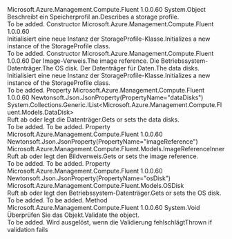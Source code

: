 <Type Name="StorageProfile" FullName="Microsoft.Azure.Management.Compute.Fluent.Models.StorageProfile">
  <TypeSignature Language="C#" Value="public class StorageProfile" />
  <TypeSignature Language="ILAsm" Value=".class public auto ansi beforefieldinit StorageProfile extends System.Object" />
  <TypeSignature Language="DocId" Value="T:Microsoft.Azure.Management.Compute.Fluent.Models.StorageProfile" />
  <TypeSignature Language="VB.NET" Value="Public Class StorageProfile" />
  <TypeSignature Language="F#" Value="type StorageProfile = class" />
  <AssemblyInfo>
    <AssemblyName>Microsoft.Azure.Management.Compute.Fluent</AssemblyName>
    <AssemblyVersion>1.0.0.60</AssemblyVersion>
  </AssemblyInfo>
  <Base>
    <BaseTypeName>System.Object</BaseTypeName>
  </Base>
  <Interfaces />
  <Docs>
    <summary>
            <span data-ttu-id="56d9c-101">Beschreibt ein Speicherprofil an.</span><span class="sxs-lookup"><span data-stu-id="56d9c-101">Describes a storage profile.</span></span>
            </summary>
    <remarks>To be added.</remarks>
  </Docs>
  <Members>
    <Member MemberName=".ctor">
      <MemberSignature Language="C#" Value="public StorageProfile ();" />
      <MemberSignature Language="ILAsm" Value=".method public hidebysig specialname rtspecialname instance void .ctor() cil managed" />
      <MemberSignature Language="DocId" Value="M:Microsoft.Azure.Management.Compute.Fluent.Models.StorageProfile.#ctor" />
      <MemberSignature Language="VB.NET" Value="Public Sub New ()" />
      <MemberType>Constructor</MemberType>
      <AssemblyInfo>
        <AssemblyName>Microsoft.Azure.Management.Compute.Fluent</AssemblyName>
        <AssemblyVersion>1.0.0.60</AssemblyVersion>
      </AssemblyInfo>
      <Parameters />
      <Docs>
        <summary>
            <span data-ttu-id="56d9c-102">Initialisiert eine neue Instanz der StorageProfile-Klasse.</span><span class="sxs-lookup"><span data-stu-id="56d9c-102">Initializes a new instance of the StorageProfile class.</span></span>
            </summary>
        <remarks>To be added.</remarks>
      </Docs>
    </Member>
    <Member MemberName=".ctor">
      <MemberSignature Language="C#" Value="public StorageProfile (Microsoft.Azure.Management.Compute.Fluent.Models.ImageReferenceInner imageReference = null, Microsoft.Azure.Management.Compute.Fluent.Models.OSDisk osDisk = null, System.Collections.Generic.IList&lt;Microsoft.Azure.Management.Compute.Fluent.Models.DataDisk&gt; dataDisks = null);" />
      <MemberSignature Language="ILAsm" Value=".method public hidebysig specialname rtspecialname instance void .ctor(class Microsoft.Azure.Management.Compute.Fluent.Models.ImageReferenceInner imageReference, class Microsoft.Azure.Management.Compute.Fluent.Models.OSDisk osDisk, class System.Collections.Generic.IList`1&lt;class Microsoft.Azure.Management.Compute.Fluent.Models.DataDisk&gt; dataDisks) cil managed" />
      <MemberSignature Language="DocId" Value="M:Microsoft.Azure.Management.Compute.Fluent.Models.StorageProfile.#ctor(Microsoft.Azure.Management.Compute.Fluent.Models.ImageReferenceInner,Microsoft.Azure.Management.Compute.Fluent.Models.OSDisk,System.Collections.Generic.IList{Microsoft.Azure.Management.Compute.Fluent.Models.DataDisk})" />
      <MemberSignature Language="F#" Value="new Microsoft.Azure.Management.Compute.Fluent.Models.StorageProfile : Microsoft.Azure.Management.Compute.Fluent.Models.ImageReferenceInner * Microsoft.Azure.Management.Compute.Fluent.Models.OSDisk * System.Collections.Generic.IList&lt;Microsoft.Azure.Management.Compute.Fluent.Models.DataDisk&gt; -&gt; Microsoft.Azure.Management.Compute.Fluent.Models.StorageProfile" Usage="new Microsoft.Azure.Management.Compute.Fluent.Models.StorageProfile (imageReference, osDisk, dataDisks)" />
      <MemberType>Constructor</MemberType>
      <AssemblyInfo>
        <AssemblyName>Microsoft.Azure.Management.Compute.Fluent</AssemblyName>
        <AssemblyVersion>1.0.0.60</AssemblyVersion>
      </AssemblyInfo>
      <Parameters>
        <Parameter Name="imageReference" Type="Microsoft.Azure.Management.Compute.Fluent.Models.ImageReferenceInner" />
        <Parameter Name="osDisk" Type="Microsoft.Azure.Management.Compute.Fluent.Models.OSDisk" />
        <Parameter Name="dataDisks" Type="System.Collections.Generic.IList&lt;Microsoft.Azure.Management.Compute.Fluent.Models.DataDisk&gt;" />
      </Parameters>
      <Docs>
        <param name="imageReference"><span data-ttu-id="56d9c-103">Der Image-Verweis.</span><span class="sxs-lookup"><span data-stu-id="56d9c-103">The image reference.</span></span></param>
        <param name="osDisk"><span data-ttu-id="56d9c-104">Die Betriebssystem-Datenträger.</span><span class="sxs-lookup"><span data-stu-id="56d9c-104">The OS disk.</span></span></param>
        <param name="dataDisks"><span data-ttu-id="56d9c-105">Der Datenträger für Daten.</span><span class="sxs-lookup"><span data-stu-id="56d9c-105">The data disks.</span></span></param>
        <summary>
            <span data-ttu-id="56d9c-106">Initialisiert eine neue Instanz der StorageProfile-Klasse.</span><span class="sxs-lookup"><span data-stu-id="56d9c-106">Initializes a new instance of the StorageProfile class.</span></span>
            </summary>
        <remarks>To be added.</remarks>
      </Docs>
    </Member>
    <Member MemberName="DataDisks">
      <MemberSignature Language="C#" Value="public System.Collections.Generic.IList&lt;Microsoft.Azure.Management.Compute.Fluent.Models.DataDisk&gt; DataDisks { get; set; }" />
      <MemberSignature Language="ILAsm" Value=".property instance class System.Collections.Generic.IList`1&lt;class Microsoft.Azure.Management.Compute.Fluent.Models.DataDisk&gt; DataDisks" />
      <MemberSignature Language="DocId" Value="P:Microsoft.Azure.Management.Compute.Fluent.Models.StorageProfile.DataDisks" />
      <MemberSignature Language="VB.NET" Value="Public Property DataDisks As IList(Of DataDisk)" />
      <MemberSignature Language="F#" Value="member this.DataDisks : System.Collections.Generic.IList&lt;Microsoft.Azure.Management.Compute.Fluent.Models.DataDisk&gt; with get, set" Usage="Microsoft.Azure.Management.Compute.Fluent.Models.StorageProfile.DataDisks" />
      <MemberType>Property</MemberType>
      <AssemblyInfo>
        <AssemblyName>Microsoft.Azure.Management.Compute.Fluent</AssemblyName>
        <AssemblyVersion>1.0.0.60</AssemblyVersion>
      </AssemblyInfo>
      <Attributes>
        <Attribute>
          <AttributeName>Newtonsoft.Json.JsonProperty(PropertyName="dataDisks")</AttributeName>
        </Attribute>
      </Attributes>
      <ReturnValue>
        <ReturnType>System.Collections.Generic.IList&lt;Microsoft.Azure.Management.Compute.Fluent.Models.DataDisk&gt;</ReturnType>
      </ReturnValue>
      <Docs>
        <summary>
            <span data-ttu-id="56d9c-107">Ruft ab oder legt die Datenträger.</span><span class="sxs-lookup"><span data-stu-id="56d9c-107">Gets or sets the data disks.</span></span>
            </summary>
        <value>To be added.</value>
        <remarks>To be added.</remarks>
      </Docs>
    </Member>
    <Member MemberName="ImageReference">
      <MemberSignature Language="C#" Value="public Microsoft.Azure.Management.Compute.Fluent.Models.ImageReferenceInner ImageReference { get; set; }" />
      <MemberSignature Language="ILAsm" Value=".property instance class Microsoft.Azure.Management.Compute.Fluent.Models.ImageReferenceInner ImageReference" />
      <MemberSignature Language="DocId" Value="P:Microsoft.Azure.Management.Compute.Fluent.Models.StorageProfile.ImageReference" />
      <MemberSignature Language="VB.NET" Value="Public Property ImageReference As ImageReferenceInner" />
      <MemberSignature Language="F#" Value="member this.ImageReference : Microsoft.Azure.Management.Compute.Fluent.Models.ImageReferenceInner with get, set" Usage="Microsoft.Azure.Management.Compute.Fluent.Models.StorageProfile.ImageReference" />
      <MemberType>Property</MemberType>
      <AssemblyInfo>
        <AssemblyName>Microsoft.Azure.Management.Compute.Fluent</AssemblyName>
        <AssemblyVersion>1.0.0.60</AssemblyVersion>
      </AssemblyInfo>
      <Attributes>
        <Attribute>
          <AttributeName>Newtonsoft.Json.JsonProperty(PropertyName="imageReference")</AttributeName>
        </Attribute>
      </Attributes>
      <ReturnValue>
        <ReturnType>Microsoft.Azure.Management.Compute.Fluent.Models.ImageReferenceInner</ReturnType>
      </ReturnValue>
      <Docs>
        <summary>
            <span data-ttu-id="56d9c-108">Ruft ab oder legt den Bildverweis.</span><span class="sxs-lookup"><span data-stu-id="56d9c-108">Gets or sets the image reference.</span></span>
            </summary>
        <value>To be added.</value>
        <remarks>To be added.</remarks>
      </Docs>
    </Member>
    <Member MemberName="OsDisk">
      <MemberSignature Language="C#" Value="public Microsoft.Azure.Management.Compute.Fluent.Models.OSDisk OsDisk { get; set; }" />
      <MemberSignature Language="ILAsm" Value=".property instance class Microsoft.Azure.Management.Compute.Fluent.Models.OSDisk OsDisk" />
      <MemberSignature Language="DocId" Value="P:Microsoft.Azure.Management.Compute.Fluent.Models.StorageProfile.OsDisk" />
      <MemberSignature Language="VB.NET" Value="Public Property OsDisk As OSDisk" />
      <MemberSignature Language="F#" Value="member this.OsDisk : Microsoft.Azure.Management.Compute.Fluent.Models.OSDisk with get, set" Usage="Microsoft.Azure.Management.Compute.Fluent.Models.StorageProfile.OsDisk" />
      <MemberType>Property</MemberType>
      <AssemblyInfo>
        <AssemblyName>Microsoft.Azure.Management.Compute.Fluent</AssemblyName>
        <AssemblyVersion>1.0.0.60</AssemblyVersion>
      </AssemblyInfo>
      <Attributes>
        <Attribute>
          <AttributeName>Newtonsoft.Json.JsonProperty(PropertyName="osDisk")</AttributeName>
        </Attribute>
      </Attributes>
      <ReturnValue>
        <ReturnType>Microsoft.Azure.Management.Compute.Fluent.Models.OSDisk</ReturnType>
      </ReturnValue>
      <Docs>
        <summary>
            <span data-ttu-id="56d9c-109">Ruft ab oder legt den Betriebssystem-Datenträger.</span><span class="sxs-lookup"><span data-stu-id="56d9c-109">Gets or sets the OS disk.</span></span>
            </summary>
        <value>To be added.</value>
        <remarks>To be added.</remarks>
      </Docs>
    </Member>
    <Member MemberName="Validate">
      <MemberSignature Language="C#" Value="public virtual void Validate ();" />
      <MemberSignature Language="ILAsm" Value=".method public hidebysig newslot virtual instance void Validate() cil managed" />
      <MemberSignature Language="DocId" Value="M:Microsoft.Azure.Management.Compute.Fluent.Models.StorageProfile.Validate" />
      <MemberSignature Language="VB.NET" Value="Public Overridable Sub Validate ()" />
      <MemberSignature Language="F#" Value="abstract member Validate : unit -&gt; unit&#xA;override this.Validate : unit -&gt; unit" Usage="storageProfile.Validate " />
      <MemberType>Method</MemberType>
      <AssemblyInfo>
        <AssemblyName>Microsoft.Azure.Management.Compute.Fluent</AssemblyName>
        <AssemblyVersion>1.0.0.60</AssemblyVersion>
      </AssemblyInfo>
      <ReturnValue>
        <ReturnType>System.Void</ReturnType>
      </ReturnValue>
      <Parameters />
      <Docs>
        <summary>
            <span data-ttu-id="56d9c-110">Überprüfen Sie das Objekt.</span><span class="sxs-lookup"><span data-stu-id="56d9c-110">Validate the object.</span></span>
            </summary>
        <remarks>To be added.</remarks>
        <exception cref="T:Microsoft.Rest.ValidationException">
            <span data-ttu-id="56d9c-111">Wird ausgelöst, wenn die Validierung fehlschlägt</span><span class="sxs-lookup"><span data-stu-id="56d9c-111">Thrown if validation fails</span></span>
            </exception>
      </Docs>
    </Member>
  </Members>
</Type>